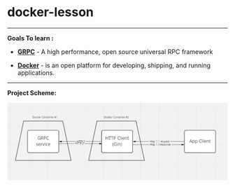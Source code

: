 # docker-lesson

---
__Goals To learn :__

- __[GRPC](https://grpc.io)__ - A high performance, open source universal RPC framework

- __[Docker](https://docker.com/)__ -  is an open platform for developing, shipping, and running applications.

---

__Project Scheme:__

![Screenshot](git-images/project_scheme.png)
